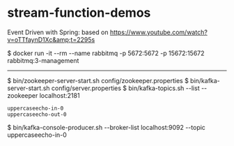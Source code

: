# stream-function-demos
Event Driven with Spring: based on https://www.youtube.com/watch?v=oTTfaynD1Xc&amp;t=2295s

$ docker run -it --rm --name rabbitmq -p 5672:5672 -p 15672:15672 rabbitmq:3-management

---

$ bin/zookeeper-server-start.sh config/zookeeper.properties
$ bin/kafka-server-start.sh config/server.properties
$ bin/kafka-topics.sh --list --zookeeper localhost:2181

```__consumer_offsets
uppercaseecho-in-0
uppercaseecho-out-0
```
$ bin/kafka-console-producer.sh --broker-list localhost:9092 --topic uppercaseecho-in-0






